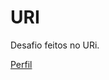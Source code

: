 # URI

Desafio feitos no URi.

<a href="https://www.urionlinejudge.com.br/judge/pt/users/statistics/366445">Perfil</a>
